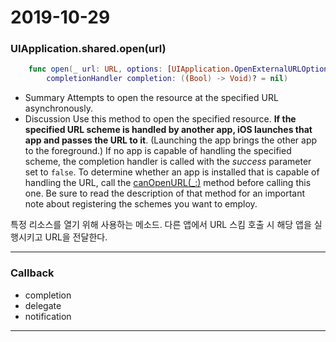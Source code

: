 # 2019-10-29

### UIApplication.shared.open(url)

```swift
    func open(_ url: URL, options: [UIApplication.OpenExternalURLOptionsKey : Any] = [:], 
        completionHandler completion: ((Bool) -> Void)? = nil)
```

- Summary
Attempts to open the resource at the specified URL asynchronously.
- Discussion
Use this method to open the specified resource. **If the specified URL scheme is handled by another app, iOS launches that app and passes the URL to it**. (Launching the app brings the other app to the foreground.) If no app is capable of handling the specified scheme, the completion handler is called with the *success* parameter set to `false`.
To determine whether an app is installed that is capable of handling the URL, call the [canOpenURL(_:)](apple-reference-documentation://hssXuTJxu1) method before calling this one. Be sure to read the description of that method for an important note about registering the schemes you want to employ.

특정 리소스를 열기 위해 사용하는 메소드. 다른 앱에서 URL 스킴 호출 시 해당 앱을 실행시키고 URL을 전달한다.

---

### Callback

- completion
- delegate
- notification

---

